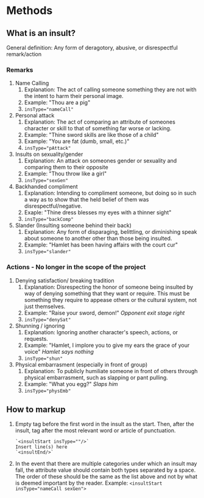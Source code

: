 # Methods

## What is an insult?

General definition: Any form of deragotory, abusive, or disrespectful remark/action

### Remarks
1. Name Calling
    1. Explanation: The act of calling someone something they are not with the intent to harm their personal image.
    1. Example: "Thou are a pig"
    1. `insType="nameCall"`
1. Personal attack
    1. Explanation: The act of comparing an attribute of someones character or skill to that of something far worse or lacking.
    1. Example: "Thine sword skills are like those of a child"
    1. Example: "You are fat (dumb, small, etc.)"
    1. `insType="pAttack"`
1. Insults on sexuality/gender
    1. Explanation: An attack on someones gender or sexuality and comparing them to their opposite
    1. Example: "Thou throw like a girl"
    1. `insType="sexGen"`
1. Backhanded compliment
    1. Explanation: Intending to compliment someone, but doing so in such a way as to show that the held belief of them was disrespectful/negative.
    1. Exaple: "Thine dress blesses my eyes with a thinner sight"
    1. `insType="backComp"`
1. Slander (Insulting someone behind their back)
    1. Explanation: Any form of disparaging, belittling, or diminishing speak about someone to another other than those being insulted.
    1. Example: "Hamlet has been having affairs with the court cur"
    1. `insType="slander"`

### Actions - No longer in the scope of the project
1. Denying satisfaction/ breaking tradition
    1. Explanation: Disrespecting the honor of someone being insulted by way of denying something that they want or require. This must be something they require to appease others or the cultural system, not just themselves.
    1. Example: "Raise your sword, demon!" *Opponent exit stage right*
    1. `insType="denySat"`
1. Shunning / ignoring
    1. Explanation: Ignoring another character's speech, actions, or requests.
    1. Example: "Hamlet, I implore you to give my ears the grace of your voice" *Hamlet says nothing*
    1. `insType="shun"`
1. Physical embarrasment (especially in front of group)
    1. Explanation: To publicly humiliate someone in front of others through physical embarrasment, such as slapping or pant pulling.
    1. Example: "What you egg?" *Slaps him*
    1. `insType="physEmb"`

## How to markup

1. Empty tag before the first word in the insult as the start. Then, after the insult, tag after the most relevant word or article of punctuation.
    ```
    `<insultStart insType=""/>` 
    Insert line(s) here 
    `<insultEnd/>`
    ```    
1. In the event that there are multiple categories under which an insult may fall, the attribute value should contain both types separated by a space. The order of these should be the same as the list above and not by what is deemed important by the reader.
   Example: `<insultStart insType="nameCall sexGen">`
